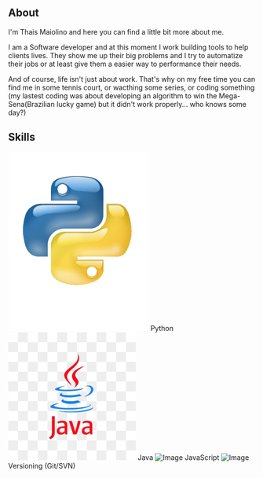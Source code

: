 ## About

I'm Thais Maiolino and here you can find a little bit more about me.

I am a Software developer and at this moment I work building tools to help clients lives. They show me up their big problems and I try to automatize their jobs or at least give them a easier way to performance their needs.

And of course, life isn't just about work. That's why on my free time you can find me in some tennis court, or wacthing some series, or coding something (my lastest coding was about developing an algorithm to win the Mega-Sena(Brazilian lucky game) but it didn't work properly... who knows some day?)

## Skills

![Image](assets/images/python.png) Python
![Image](assets/images/java.png) Java
![Image](assets/images/javascript.png) JavaScript
![Image](assets/images/versoning.png) Versioning (Git/SVN)



